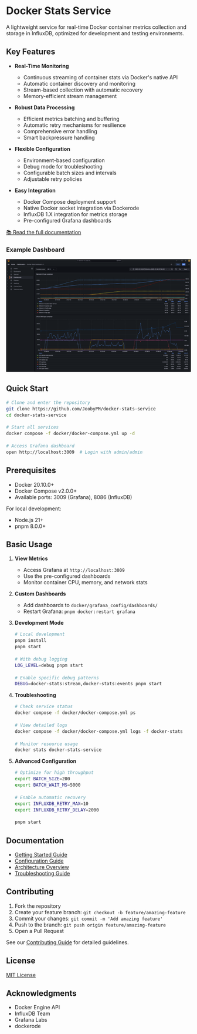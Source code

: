 # Docker Stats Service

A lightweight service for real-time Docker container metrics collection and storage in InfluxDB, optimized for development and testing environments.

## Key Features

- **Real-Time Monitoring**

  - Continuous streaming of container stats via Docker's native API
  - Automatic container discovery and monitoring
  - Stream-based collection with automatic recovery
  - Memory-efficient stream management

- **Robust Data Processing**

  - Efficient metrics batching and buffering
  - Automatic retry mechanisms for resilience
  - Comprehensive error handling
  - Smart backpressure handling

- **Flexible Configuration**

  - Environment-based configuration
  - Debug mode for troubleshooting
  - Configurable batch sizes and intervals
  - Adjustable retry policies

- **Easy Integration**
  - Docker Compose deployment support
  - Native Docker socket integration via Dockerode
  - InfluxDB 1.X integration for metrics storage
  - Pre-configured Grafana dashboards

[📚 Read the full documentation](docs/index.md)

### Example Dashboard

![Dashboard Exemplae](docs/assets/docker-stats-dashboard-v1.example.png)

## Quick Start

```bash
# Clone and enter the repository
git clone https://github.com/JoobyPM/docker-stats-service
cd docker-stats-service

# Start all services
docker compose -f docker/docker-compose.yml up -d

# Access Grafana dashboard
open http://localhost:3009  # Login with admin/admin
```

## Prerequisites

- Docker 20.10.0+
- Docker Compose v2.0.0+
- Available ports: 3009 (Grafana), 8086 (InfluxDB)

For local development:

- Node.js 21+
- pnpm 8.0.0+

## Basic Usage

1. **View Metrics**

   - Access Grafana at `http://localhost:3009`
   - Use the pre-configured dashboards
   - Monitor container CPU, memory, and network stats

2. **Custom Dashboards**

   - Add dashboards to `docker/grafana_config/dashboards/`
   - Restart Grafana: `pnpm docker:restart grafana`

3. **Development Mode**

   ```bash
   # Local development
   pnpm install
   pnpm start

   # With debug logging
   LOG_LEVEL=debug pnpm start

   # Enable specific debug patterns
   DEBUG=docker-stats:stream,docker-stats:events pnpm start
   ```

4. **Troubleshooting**

   ```bash
   # Check service status
   docker compose -f docker/docker-compose.yml ps

   # View detailed logs
   docker compose -f docker/docker-compose.yml logs -f docker-stats

   # Monitor resource usage
   docker stats docker-stats-service
   ```

5. **Advanced Configuration**

   ```bash
   # Optimize for high throughput
   export BATCH_SIZE=200
   export BATCH_WAIT_MS=5000

   # Enable automatic recovery
   export INFLUXDB_RETRY_MAX=10
   export INFLUXDB_RETRY_DELAY=2000

   pnpm start
   ```

## Documentation

- [Getting Started Guide](docs/getting-started.md)
- [Configuration Guide](docs/configuration.md)
- [Architecture Overview](docs/architecture/README.md)
- [Troubleshooting Guide](docs/troubleshooting.md)

## Contributing

1. Fork the repository
2. Create your feature branch: `git checkout -b feature/amazing-feature`
3. Commit your changes: `git commit -m 'Add amazing feature'`
4. Push to the branch: `git push origin feature/amazing-feature`
5. Open a Pull Request

See our [Contributing Guide](docs/guides/index.md) for detailed guidelines.

## License

[MIT License](LICENSE.md)

## Acknowledgments

- Docker Engine API
- InfluxDB Team
- Grafana Labs
- dockerode
